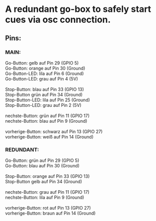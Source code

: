 # A redundant go-box to safely start cues via osc connection.

## Pins:

### MAIN:
Go-Button: gelb auf Pin 29 (GPIO 5) </br>
Go-Button: orange auf Pin 30 (Ground) </br>
Go-Button-LED: lila auf Pin 6 (Ground) </br>
Go-Button-LED: grau auf Pin 4 (5V) </br>
</br>
Stop-Button: blau auf Pin 33 (GPIO 13) </br>
Stop-Button grün auf Pin 34 (Ground) </br>
Stop-Button-LED: lila auf Pin 25 (Ground) </br>
Stop-Button-LED: grau auf Pin 2 (5V) </br>
</br>
nechste-Button: grün auf Pin 11 (GPIO 17) </br>
nechste-Button: blau auf Pin 9 (Ground) </br>
</br>
vorherige-Button: schwarz auf Pin 13 (GPIO 27) </br>
vorherige-Button: weiß auf Pin 14 (Ground) </br>


### REDUNDANT:
Go-Button: grün auf Pin 29 (GPIO 5) </br>
Go-Button: blau auf Pin 30 (Ground) </br>
</br>
Stop-Button: orange auf Pin 33 (GPIO 13) </br>
Stop-Button gelb auf Pin 34 (Ground) </br>
</br>
nechste-Button: grau auf Pin 11 (GPIO 17) </br>
nechste-Button: lila auf Pin 9 (Ground) </br>
</br>
vorherige-Button: rot auf Pin 13 (GPIO 27) </br>
vorherige-Button: braun auf Pin 14 (Ground) </br>
